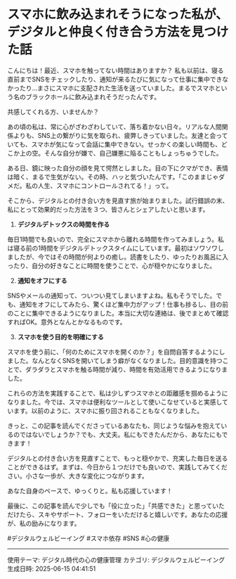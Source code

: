 # スマホに飲み込まれそうになった私が、デジタルと仲良く付き合う方法を見つけた話

こんにちは！最近、スマホを触ってない時間はありますか？  私も以前は、寝る直前までSNSをチェックしたり、通知が来るたびに気になって仕事に集中できなかったり…まさにスマホに支配された生活を送っていました。まるでスマホという名のブラックホールに飲み込まれそうだったんです。

共感してくれる方、いませんか？

あの頃の私は、常に心がざわざわしていて、落ち着かない日々。リアルな人間関係よりも、SNS上の繋がりに気を取られ、疲弊しきっていました。友達と会っていても、スマホが気になって会話に集中できない。せっかくの楽しい時間も、どこか上の空。そんな自分が嫌で、自己嫌悪に陥ることもしょっちゅうでした。

ある日、鏡に映った自分の顔を見て愕然としました。目の下にクマができ、表情は暗く、まるで生気がない。その時、ハッと気づいたんです。「このままじゃダメだ。私の人生、スマホにコントロールされてる！」って。

そこから、デジタルとの付き合い方を見直す旅が始まりました。試行錯誤の末、私にとって効果的だった方法を３つ、皆さんとシェアしたいと思います。

1. **デジタルデトックスの時間を作る**

毎日1時間でも良いので、完全にスマホから離れる時間を作ってみましょう。私は寝る前の1時間をデジタルデトックスタイムにしています。最初はソワソワしましたが、今ではその時間が何よりの癒し。読書をしたり、ゆったりお風呂に入ったり、自分の好きなことに時間を使うことで、心が穏やかになりました。

2. **通知をオフにする**

SNSやメールの通知って、ついつい見てしまいますよね。私もそうでした。でも、通知をオフにしてみたら、驚くほど集中力がアップ！仕事も捗るし、目の前のことに集中できるようになりました。本当に大切な連絡は、後でまとめて確認すればOK。意外となんとかなるものです。

3. **スマホを使う目的を明確にする**

スマホを使う前に、「何のためにスマホを開くのか？」を自問自答するようにしました。なんとなくSNSを開いてしまう癖がなくなりました。目的意識を持つことで、ダラダラとスマホを触る時間が減り、時間を有効活用できるようになりました。


これらの方法を実践することで、私は少しずつスマホとの距離感を掴めるようになりました。今では、スマホは便利なツールとして使いこなせていると実感しています。以前のように、スマホに振り回されることもなくなりました。

きっと、この記事を読んでくださっているあなたも、同じような悩みを抱えているのではないでしょうか？でも、大丈夫。私にもできたんだから、あなたにもできます！

デジタルとの付き合い方を見直すことで、もっと穏やかで、充実した毎日を送ることができるはず。まずは、今日から１つだけでも良いので、実践してみてください。小さな一歩が、大きな変化につながります。

あなた自身のペースで、ゆっくりと。私も応援しています！

最後に、この記事を読んで少しでも「役に立った」「共感できた」と思っていただけたら、スキやサポート、フォローをいただけると嬉しいです。あなたの応援が、私の励みになります。

#デジタルウェルビーイング #スマホ依存 #SNS #心の健康

---
使用テーマ: デジタル時代の心の健康管理
カテゴリ: デジタルウェルビーイング
生成日時: 2025-06-15 04:41:51
